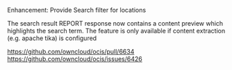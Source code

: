 Enhancement: Provide Search filter for locations

The search result REPORT response now contains a content preview which highlights the search term.
The feature is only available if content extraction (e.g. apache tika) is configured

https://github.com/owncloud/ocis/pull/6634
https://github.com/owncloud/ocis/issues/6426
